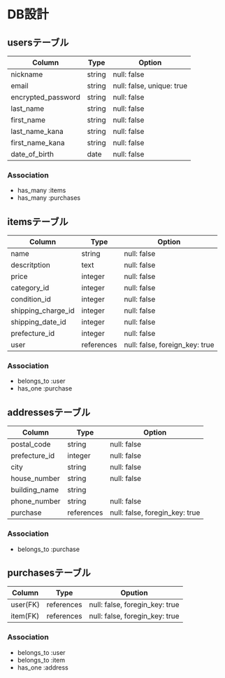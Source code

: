 # DB設計
## usersテーブル
| Column | Type | Option |
|-|-|-|
| nickname | string | null: false |
| email | string | null: false, unique: true |
| encrypted_password | string | null: false |
| last_name | string | null: false |
| first_name | string | null: false |
| last_name_kana | string | null: false |
| first_name_kana | string | null: false |
| date_of_birth | date | null: false |

### Association
- has_many :items
- has_many :purchases

## itemsテーブル
| Column | Type | Option |
|-|-|-|
| name | string | null: false |
| descritption | text | null: false |
| price | integer | null: false |
| category_id | integer | null: false |
| condition_id | integer | null: false |
| shipping_charge_id | integer | null: false |
| shipping_date_id | integer | null: false |
| prefecture_id | integer | null: false |
| user| references | null: false, foreign_key: true |

### Association
- belongs_to :user
- has_one :purchase

## addressesテーブル
| Column | Type | Option |
|-|-|-|
| postal_code | string | null: false |
| prefecture_id | integer | null: false |
| city | string | null: false |
| house_number | string | null: false |
| building_name | string |
| phone_number | string | null: false ||
| purchase | references | null: false, foregin_key: true |

### Association
- belongs_to :purchase

## purchasesテーブル
| Column | Type | Opution |
|-|-|-|
| user(FK) | references | null: false, foregin_key: true |
| item(FK) | references | null: false, foregin_key: true |

### Association
- belongs_to :user
- belongs_to :item
- has_one :address